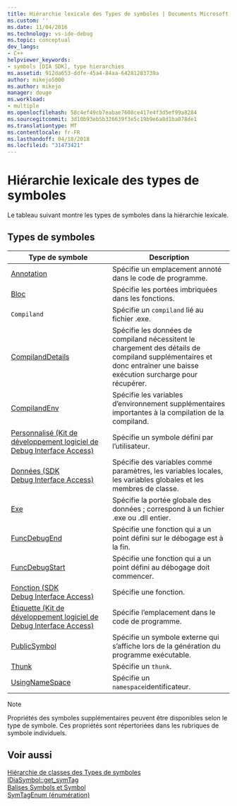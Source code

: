 ```yaml
---
title: Hiérarchie lexicale des Types de symboles | Documents Microsoft
ms.custom: ''
ms.date: 11/04/2016
ms.technology: vs-ide-debug
ms.topic: conceptual
dev_langs:
- C++
helpviewer_keywords:
- symbols [DIA SDK], type hierarchies
ms.assetid: 912da653-ddfe-45a4-84aa-64281283739a
author: mikejo5000
ms.author: mikejo
manager: douge
ms.workload:
- multiple
ms.openlocfilehash: 58c4ef49cb7eabae7608ce417e4f3d5ef99a8284
ms.sourcegitcommit: 3d10b93eb5b326639f3e5c19b9e6a8d1ba078de1
ms.translationtype: MT
ms.contentlocale: fr-FR
ms.lasthandoff: 04/18/2018
ms.locfileid: "31473421"
---
```

# <a name="lexical-hierarchy-of-symbol-types"></a>Hiérarchie lexicale des types de symboles
Le tableau suivant montre les types de symboles dans la hiérarchie lexicale.  
  
## <a name="symbol-types"></a>Types de symboles  
  
|Type de symbole|Description|  
|-----------------|-----------------|  
|[Annotation](../../debugger/debug-interface-access/annotation.md)|Spécifie un emplacement annoté dans le code de programme.|  
|[Bloc](../../debugger/debug-interface-access/block.md)|Spécifie les portées imbriquées dans les fonctions.|  
|`Compiland`|Spécifie un `compiland` lié au fichier .exe.|  
|[CompilandDetails](../../debugger/debug-interface-access/compilanddetails.md)|Spécifie les données de compiland nécessitent le chargement des détails de compiland supplémentaires et donc entraîner une baisse exécution surcharge pour récupérer.|  
|[CompilandEnv](../../debugger/debug-interface-access/compilandenv.md)|Spécifie les variables d’environnement supplémentaires importantes à la compilation de la compiland.|  
|[Personnalisé (Kit de développement logiciel de Debug Interface Access)](../../debugger/debug-interface-access/custom-debug-interface-access-sdk.md)|Spécifie un symbole défini par l’utilisateur.|  
|[Données (SDK Debug Interface Access)](../../debugger/debug-interface-access/data-debug-interface-access-sdk.md)|Spécifie des variables comme paramètres, les variables locales, les variables globales et les membres de classe.|  
|[Exe](../../debugger/debug-interface-access/exe.md)|Spécifie la portée globale des données ; correspond à un fichier .exe ou .dll entier.|  
|[FuncDebugEnd](../../debugger/debug-interface-access/funcdebugend.md)|Spécifie une fonction qui a un point défini sur le débogage est à la fin.|  
|[FuncDebugStart](../../debugger/debug-interface-access/funcdebugstart.md)|Spécifie une fonction qui a un point défini au débogage doit commencer.|  
|[Fonction (SDK Debug Interface Access)](../../debugger/debug-interface-access/function-debug-interface-access-sdk.md)|Spécifie une fonction.|  
|[Étiquette (Kit de développement logiciel de Debug Interface Access)](../../debugger/debug-interface-access/label-debug-interface-access-sdk.md)|Spécifie l’emplacement dans le code de programme.|  
|[PublicSymbol](../../debugger/debug-interface-access/publicsymbol.md)|Spécifie un symbole externe qui s’affiche lors de la génération du programme exécutable.|  
|[Thunk](../../debugger/debug-interface-access/thunk.md)|Spécifie un `thunk`.|  
|[UsingNameSpace](../../debugger/debug-interface-access/usingnamespace.md)|Spécifie un `namespace`identificateur.|  
  
> [!NOTE]
>  Propriétés des symboles supplémentaires peuvent être disponibles selon le type de symbole. Ces propriétés sont répertoriées dans les rubriques de symbole individuels.  
  
## <a name="see-also"></a>Voir aussi  
 [Hiérarchie de classes des Types de symboles](../../debugger/debug-interface-access/class-hierarchy-of-symbol-types.md)   
 [IDiaSymbol::get_symTag](../../debugger/debug-interface-access/idiasymbol-get-symtag.md)   
 [Balises Symbols et Symbol](../../debugger/debug-interface-access/symbols-and-symbol-tags.md)   
 [SymTagEnum (énumération)](../../debugger/debug-interface-access/symtagenum.md)